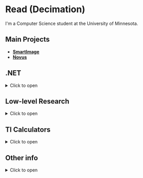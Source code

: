 # Read (Decimation)

I'm a Computer Science student at the University of Minnesota.

## Main Projects

- **[SmartImage](https://github.com/Decimation/SmartImage)**
- **[Novus](https://github.com/Decimation/Novus)**

## .NET

<details>
  <summary>Click to open</summary>
  <br />

I research the .NET CLR and its internal functionality. I have written some short essays on how the CLR operates which you can see [here](https://www.codeproject.com/script/Articles/MemberArticles.aspx?amid=13568863). 

- [Creating a special pointer type](https://www.codeproject.com/Articles/1254502/Creating-a-pointer-type-in-Csharp)
- [Determining managed object layout](https://www.codeproject.com/Articles/1257186/Determining-Object-Layout-using-FieldDescs)
- [Calculating managed object heap size](https://www.codeproject.com/Articles/1254217/Calculating-Heap-Size-of-Managed-Objects)

Some of my work on analyzing the .NET CLR and implementing/accessing features that are usually forbidden:

- **[Novus](https://github.com/Decimation/Novus)**
- [NeoCore](https://github.com/Decimation/NeoCore)
- [RazorSharp](https://github.com/Decimation/RazorSharp)

</details>

## Low-level Research

<details>
  <summary>Click to open</summary>
  <br />

I enjoy researching and working with low-level components such as memory, machine architecture, OS design, and so on. I sometimes work on "hacky" projects that tinker with hidden/low-level functionality. 

- [Novus](https://github.com/Decimation/Novus)
- ~~[Memkit](https://github.com/Decimation/Memkit)~~

</details>



## TI Calculators

<details>
  <summary>Click to open</summary>
  <br />

I have done some research and projects on Texas Instruments calculators, specifically the TI-84 Plus CE and the TI-Nspire calculators.

- [Nspire-Library](https://github.com/Decimation/Nspire-Library)
- [TITrig](https://github.com/Decimation/TITrig)
- ~~[HideCAS](https://github.com/Decimation/HideCAS)~~

</details>

## Other info

<details>
  <summary>Click to open</summary>
  <br />

I know C#, Java, C++, C, and Python.

Old school account: [@StantonR16](https://github.com/StantonR16)

</details>


